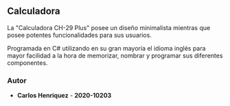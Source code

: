 ## Calculadora

La "Calculadora CH-29 Plus" posee un diseño minimalista mientras que posee potentes funcionalidades para sus usuarios.

Programada en C# utilizando en su gran mayoría el idioma inglés para mayor facilidad a la hora de memorizar, nombrar y programar sus diferentes componentes.

### Autor 

* **Carlos Henriquez** - **2020-10203**
